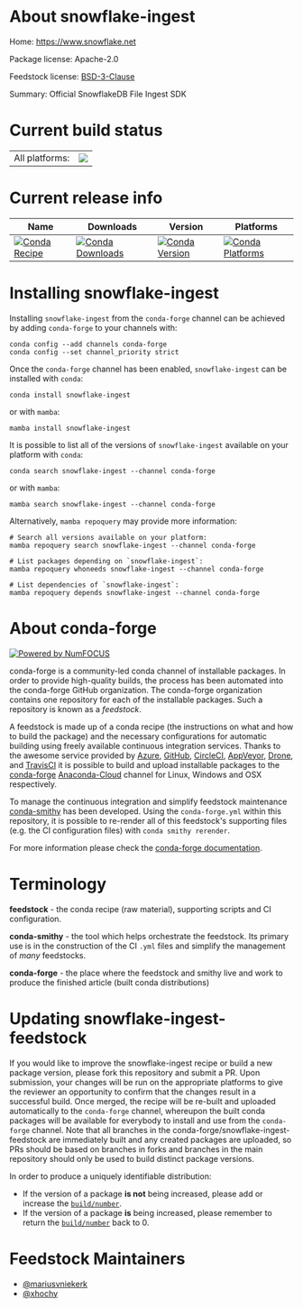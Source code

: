 About snowflake-ingest
======================

Home: https://www.snowflake.net

Package license: Apache-2.0

Feedstock license: [BSD-3-Clause](https://github.com/conda-forge/snowflake-ingest-feedstock/blob/main/LICENSE.txt)

Summary: Official SnowflakeDB File Ingest SDK

Current build status
====================


<table><tr><td>All platforms:</td>
    <td>
      <a href="https://dev.azure.com/conda-forge/feedstock-builds/_build/latest?definitionId=12381&branchName=main">
        <img src="https://dev.azure.com/conda-forge/feedstock-builds/_apis/build/status/snowflake-ingest-feedstock?branchName=main">
      </a>
    </td>
  </tr>
</table>

Current release info
====================

| Name | Downloads | Version | Platforms |
| --- | --- | --- | --- |
| [![Conda Recipe](https://img.shields.io/badge/recipe-snowflake--ingest-green.svg)](https://anaconda.org/conda-forge/snowflake-ingest) | [![Conda Downloads](https://img.shields.io/conda/dn/conda-forge/snowflake-ingest.svg)](https://anaconda.org/conda-forge/snowflake-ingest) | [![Conda Version](https://img.shields.io/conda/vn/conda-forge/snowflake-ingest.svg)](https://anaconda.org/conda-forge/snowflake-ingest) | [![Conda Platforms](https://img.shields.io/conda/pn/conda-forge/snowflake-ingest.svg)](https://anaconda.org/conda-forge/snowflake-ingest) |

Installing snowflake-ingest
===========================

Installing `snowflake-ingest` from the `conda-forge` channel can be achieved by adding `conda-forge` to your channels with:

```
conda config --add channels conda-forge
conda config --set channel_priority strict
```

Once the `conda-forge` channel has been enabled, `snowflake-ingest` can be installed with `conda`:

```
conda install snowflake-ingest
```

or with `mamba`:

```
mamba install snowflake-ingest
```

It is possible to list all of the versions of `snowflake-ingest` available on your platform with `conda`:

```
conda search snowflake-ingest --channel conda-forge
```

or with `mamba`:

```
mamba search snowflake-ingest --channel conda-forge
```

Alternatively, `mamba repoquery` may provide more information:

```
# Search all versions available on your platform:
mamba repoquery search snowflake-ingest --channel conda-forge

# List packages depending on `snowflake-ingest`:
mamba repoquery whoneeds snowflake-ingest --channel conda-forge

# List dependencies of `snowflake-ingest`:
mamba repoquery depends snowflake-ingest --channel conda-forge
```


About conda-forge
=================

[![Powered by
NumFOCUS](https://img.shields.io/badge/powered%20by-NumFOCUS-orange.svg?style=flat&colorA=E1523D&colorB=007D8A)](https://numfocus.org)

conda-forge is a community-led conda channel of installable packages.
In order to provide high-quality builds, the process has been automated into the
conda-forge GitHub organization. The conda-forge organization contains one repository
for each of the installable packages. Such a repository is known as a *feedstock*.

A feedstock is made up of a conda recipe (the instructions on what and how to build
the package) and the necessary configurations for automatic building using freely
available continuous integration services. Thanks to the awesome service provided by
[Azure](https://azure.microsoft.com/en-us/services/devops/), [GitHub](https://github.com/),
[CircleCI](https://circleci.com/), [AppVeyor](https://www.appveyor.com/),
[Drone](https://cloud.drone.io/welcome), and [TravisCI](https://travis-ci.com/)
it is possible to build and upload installable packages to the
[conda-forge](https://anaconda.org/conda-forge) [Anaconda-Cloud](https://anaconda.org/)
channel for Linux, Windows and OSX respectively.

To manage the continuous integration and simplify feedstock maintenance
[conda-smithy](https://github.com/conda-forge/conda-smithy) has been developed.
Using the ``conda-forge.yml`` within this repository, it is possible to re-render all of
this feedstock's supporting files (e.g. the CI configuration files) with ``conda smithy rerender``.

For more information please check the [conda-forge documentation](https://conda-forge.org/docs/).

Terminology
===========

**feedstock** - the conda recipe (raw material), supporting scripts and CI configuration.

**conda-smithy** - the tool which helps orchestrate the feedstock.
                   Its primary use is in the construction of the CI ``.yml`` files
                   and simplify the management of *many* feedstocks.

**conda-forge** - the place where the feedstock and smithy live and work to
                  produce the finished article (built conda distributions)


Updating snowflake-ingest-feedstock
===================================

If you would like to improve the snowflake-ingest recipe or build a new
package version, please fork this repository and submit a PR. Upon submission,
your changes will be run on the appropriate platforms to give the reviewer an
opportunity to confirm that the changes result in a successful build. Once
merged, the recipe will be re-built and uploaded automatically to the
`conda-forge` channel, whereupon the built conda packages will be available for
everybody to install and use from the `conda-forge` channel.
Note that all branches in the conda-forge/snowflake-ingest-feedstock are
immediately built and any created packages are uploaded, so PRs should be based
on branches in forks and branches in the main repository should only be used to
build distinct package versions.

In order to produce a uniquely identifiable distribution:
 * If the version of a package **is not** being increased, please add or increase
   the [``build/number``](https://docs.conda.io/projects/conda-build/en/latest/resources/define-metadata.html#build-number-and-string).
 * If the version of a package **is** being increased, please remember to return
   the [``build/number``](https://docs.conda.io/projects/conda-build/en/latest/resources/define-metadata.html#build-number-and-string)
   back to 0.

Feedstock Maintainers
=====================

* [@mariusvniekerk](https://github.com/mariusvniekerk/)
* [@xhochy](https://github.com/xhochy/)

